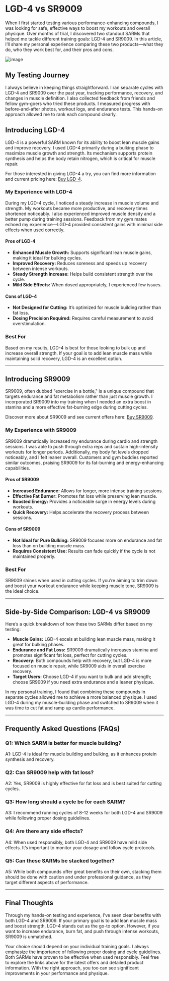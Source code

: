 <!-- Start of Article -->
<h1>LGD-4 vs SR9009</h1>

<p>When I first started testing various performance-enhancing compounds, I was looking for safe, effective ways to boost my workouts and overall physique. Over months of trial, I discovered two standout SARMs that helped me tackle different training goals: LGD-4 and SR9009. In this article, I’ll share my personal experience comparing these two products—what they do, who they work best for, and their pros and cons.</p>

![image](https://github.com/user-attachments/assets/c7ca2f49-57e3-44e8-aee4-6c43a46a9a98)

<h2>My Testing Journey</h2>
<p>I always believe in keeping things straightforward. I ran separate cycles with LGD-4 and SR9009 over the past year, tracking performance, recovery, and changes in muscle definition. I also collected feedback from friends and fellow gym-goers who tried these products. I measured progress with before-and-after photos, workout logs, and endurance tests. This hands-on approach allowed me to rank each compound clearly.</p>

<h2>Introducing LGD-4</h2>
<p>LGD-4 is a powerful SARM known for its ability to boost lean muscle gains and improve recovery. I used LGD-4 primarily during a bulking phase to maximize muscle growth and strength. Its mechanism supports protein synthesis and helps the body retain nitrogen, which is critical for muscle repair.</p>
<p>For those interested in giving LGD-4 a try, you can find more information and current pricing here: <a href="https://www.chemyo.com/lgd4/?campaign=github&ref=166" target="_blank">Buy LGD-4</a>.</p>

<h3>My Experience with LGD-4</h3>
<p>During my LGD-4 cycle, I noticed a steady increase in muscle volume and strength. My workouts became more productive, and recovery times shortened noticeably. I also experienced improved muscle density and a better pump during training sessions. Feedback from my gym mates echoed my experience—LGD-4 provided consistent gains with minimal side effects when used correctly.</p>

<h4>Pros of LGD-4</h4>
<ul>
  <li><strong>Enhanced Muscle Growth:</strong> Supports significant lean muscle gains, making it ideal for bulking cycles.</li>
  <li><strong>Improved Recovery:</strong> Reduces soreness and speeds up recovery between intense workouts.</li>
  <li><strong>Steady Strength Increase:</strong> Helps build consistent strength over the cycle.</li>
  <li><strong>Mild Side Effects:</strong> When dosed appropriately, I experienced few issues.</li>
</ul>

<h4>Cons of LGD-4</h4>
<ul>
  <li><strong>Not Designed for Cutting:</strong> It’s optimized for muscle building rather than fat loss.</li>
  <li><strong>Dosing Precision Required:</strong> Requires careful measurement to avoid overstimulation.</li>
</ul>

<h3>Best For</h3>
<p>Based on my results, LGD-4 is best for those looking to bulk up and increase overall strength. If your goal is to add lean muscle mass while maintaining solid recovery, LGD-4 is an excellent option.</p>

<hr />

<h2>Introducing SR9009</h2>
<p>SR9009, often dubbed "exercise in a bottle," is a unique compound that targets endurance and fat metabolism rather than just muscle growth. I incorporated SR9009 into my training when I needed an extra boost in stamina and a more effective fat-burning edge during cutting cycles.</p>
<p>Discover more about SR9009 and see current offers here: <a href="https://www.wb22trk.com/cmp/MJH8GQ/4JNGB5/?source_id=github" target="_blank">Buy SR9009</a>.</p>

<h3>My Experience with SR9009</h3>
<p>SR9009 dramatically increased my endurance during cardio and strength sessions. I was able to push through extra reps and sustain high-intensity workouts for longer periods. Additionally, my body fat levels dropped noticeably, and I felt leaner overall. Customers and gym buddies reported similar outcomes, praising SR9009 for its fat-burning and energy-enhancing capabilities.</p>

<h4>Pros of SR9009</h4>
<ul>
  <li><strong>Increased Endurance:</strong> Allows for longer, more intense training sessions.</li>
  <li><strong>Effective Fat Burner:</strong> Promotes fat loss while preserving lean muscle.</li>
  <li><strong>Boosted Energy:</strong> Provides a noticeable surge in energy levels during workouts.</li>
  <li><strong>Quick Recovery:</strong> Helps accelerate the recovery process between sessions.</li>
</ul>

<h4>Cons of SR9009</h4>
<ul>
  <li><strong>Not Ideal for Pure Bulking:</strong> SR9009 focuses more on endurance and fat loss than on building muscle mass.</li>
  <li><strong>Requires Consistent Use:</strong> Results can fade quickly if the cycle is not maintained properly.</li>
</ul>

<h3>Best For</h3>
<p>SR9009 shines when used in cutting cycles. If you’re aiming to trim down and boost your workout endurance while keeping muscle tone, SR9009 is the ideal choice.</p>

<hr />

<h2>Side-by-Side Comparison: LGD-4 vs SR9009</h2>
<p>Here’s a quick breakdown of how these two SARMs differ based on my testing:</p>
<ul>
  <li><strong>Muscle Gains:</strong> LGD-4 excels at building lean muscle mass, making it great for bulking phases.</li>
  <li><strong>Endurance and Fat Loss:</strong> SR9009 dramatically increases stamina and promotes significant fat loss, perfect for cutting cycles.</li>
  <li><strong>Recovery:</strong> Both compounds help with recovery, but LGD-4 is more focused on muscle repair, while SR9009 aids in overall exercise recovery.</li>
  <li><strong>Target Users:</strong> Choose LGD-4 if you want to bulk and add strength; choose SR9009 if you need extra endurance and a leaner physique.</li>
</ul>
<p>In my personal training, I found that combining these compounds in separate cycles allowed me to achieve a more balanced physique. I used LGD-4 during my muscle-building phase and switched to SR9009 when it was time to cut fat and ramp up cardio performance.</p>

<hr />

<h2>Frequently Asked Questions (FAQs)</h2>
<h3>Q1: Which SARM is better for muscle building?</h3>
<p>A1: LGD-4 is ideal for muscle building and bulking, as it enhances protein synthesis and recovery.</p>

<h3>Q2: Can SR9009 help with fat loss?</h3>
<p>A2: Yes, SR9009 is highly effective for fat loss and is best suited for cutting cycles.</p>

<h3>Q3: How long should a cycle be for each SARM?</h3>
<p>A3: I recommend running cycles of 8-12 weeks for both LGD-4 and SR9009 while following proper dosing guidelines.</p>

<h3>Q4: Are there any side effects?</h3>
<p>A4: When used responsibly, both LGD-4 and SR9009 have mild side effects. It’s important to monitor your dosage and follow cycle protocols.</p>

<h3>Q5: Can these SARMs be stacked together?</h3>
<p>A5: While both compounds offer great benefits on their own, stacking them should be done with caution and under professional guidance, as they target different aspects of performance.</p>

<hr />

<h2>Final Thoughts</h2>
<p>Through my hands-on testing and experience, I’ve seen clear benefits with both LGD-4 and SR9009. If your primary goal is to add lean muscle mass and boost strength, LGD-4 stands out as the go-to option. However, if you want to increase endurance, burn fat, and push through intense workouts, SR9009 is unmatched.</p>
<p>Your choice should depend on your individual training goals. I always emphasize the importance of following proper dosing and cycle guidelines. Both SARMs have proven to be effective when used responsibly. Feel free to explore the links above for the latest offers and detailed product information. With the right approach, you too can see significant improvements in your performance and physique.</p>

<!-- End of Article -->
